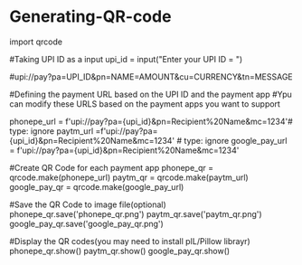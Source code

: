 # Generating-QR-code
import qrcode

#Taking UPI ID as a input
upi_id = input("Enter your UPI ID = ")

#upi://pay?pa=UPI_ID&pn=NAME=AMOUNT&cu=CURRENCY&tn=MESSAGE

#Defining the payment URL based on the UPI ID and the payment app
#Ypu can modify these URLS based on the payment apps you want to support 

phonepe_url = f'upi://pay?pa={upi_id}&pn=Recipient%20Name&mc=1234'# type: ignore
paytm_url =f'upi://pay?pa={upi_id}&pn=Recipient%20Name&mc=1234' # type: ignore
google_pay_url = f'upi://pay?pa={upi_id}&pn=Recipient%20Name&mc=1234'

#Create QR Code for each payment app
phonepe_qr = qrcode.make(phonepe_url)
paytm_qr = qrcode.make(paytm_url)
google_pay_qr = qrcode.make(google_pay_url)

#Save the QR Code to image file(optional)
phonepe_qr.save('phonepe_qr.png')
paytm_qr.save('paytm_qr.png')
google_pay_qr.save('google_pay_qr.png')

#Display the QR codes(you may need to install pIL/Pillow librayr)
phonepe_qr.show()
paytm_qr.show()
google_pay_qr.show()
